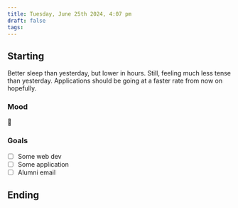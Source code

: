 ```yaml
---
title: Tuesday, June 25th 2024, 4:07 pm
draft: false
tags: 
---
```


## Starting 

Better sleep than yesterday, but lower in hours. Still, feeling much less tense than yesterday. Applications should be going at a faster rate from now on hopefully.

### Mood

🙂
### Goals

- [ ] Some web dev
- [ ] Some application
- [ ] Alumni email

## Ending